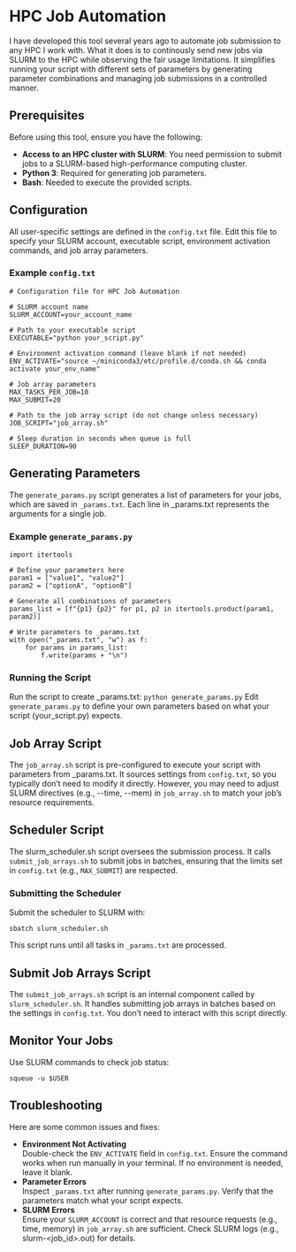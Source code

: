 # HPC Job Automation

I have developed this tool several years ago to automate job submission to any HPC I work with. What it does is to continously send new jobs via SLURM to the HPC while observing the fair usage limitations. It simplifies running your script with different sets of parameters by generating parameter combinations and managing job submissions in a controlled manner.

## Prerequisites

Before using this tool, ensure you have the following:

- **Access to an HPC cluster with SLURM**: You need permission to submit jobs to a SLURM-based high-performance computing cluster.
- **Python 3**: Required for generating job parameters.
- **Bash**: Needed to execute the provided scripts.

## Configuration

All user-specific settings are defined in the `config.txt` file. Edit this file to specify your SLURM account, executable script, environment activation commands, and job array parameters.

### Example `config.txt`

```plaintext
# Configuration file for HPC Job Automation

# SLURM account name
SLURM_ACCOUNT=your_account_name

# Path to your executable script
EXECUTABLE="python your_script.py"

# Environment activation command (leave blank if not needed)
ENV_ACTIVATE="source ~/miniconda3/etc/profile.d/conda.sh && conda activate your_env_name"

# Job array parameters
MAX_TASKS_PER_JOB=10
MAX_SUBMIT=20

# Path to the job array script (do not change unless necessary)
JOB_SCRIPT="job_array.sh"

# Sleep duration in seconds when queue is full
SLEEP_DURATION=90
```

## Generating Parameters
The `generate_params.py` script generates a list of parameters for your jobs, which are saved in `_params.txt`. Each line in _params.txt represents the arguments for a single job.

### Example `generate_params.py`
```
import itertools

# Define your parameters here
param1 = ["value1", "value2"]
param2 = ["optionA", "optionB"]

# Generate all combinations of parameters
params_list = [f"{p1} {p2}" for p1, p2 in itertools.product(param1, param2)]

# Write parameters to _params.txt
with open("_params.txt", "w") as f:
    for params in params_list:
        f.write(params + "\n")
```

### Running the Script
Run the script to create _params.txt:
`python generate_params.py`
Edit `generate_params.py` to define your own parameters based on what your script (your_script.py) expects.

## Job Array Script
The `job_array.sh` script is pre-configured to execute your script with parameters from _params.txt. It sources settings from `config.txt`, so you typically don’t need to modify it directly. However, you may need to adjust SLURM directives (e.g., --time, --mem) in `job_array.sh` to match your job’s resource requirements.

## Scheduler Script
The slurm_scheduler.sh script oversees the submission process. It calls `submit_job_arrays.sh` to submit jobs in batches, ensuring that the limits set in `config.txt` (e.g., `MAX_SUBMIT`) are respected.

### Submitting the Scheduler
Submit the scheduler to SLURM with:
```
sbatch slurm_scheduler.sh
```

This script runs until all tasks in `_params.txt` are processed.

## Submit Job Arrays Script
The `submit_job_arrays.sh` script is an internal component called by `slurm_scheduler.sh`. It handles submitting job arrays in batches based on the settings in `config.txt`. You don’t need to interact with this script directly.

## Monitor Your Jobs
Use SLURM commands to check job status:
```
squeue -u $USER
```

## Troubleshooting
Here are some common issues and fixes:

- **Environment Not Activating**  
Double-check the `ENV_ACTIVATE` field in `config.txt`. Ensure the command works when run manually in your terminal. If no environment is needed, leave it blank.  
- **Parameter Errors**  
Inspect `_params.txt` after running `generate_params.py`. Verify that the parameters match what your script expects.  
- **SLURM Errors**  
Ensure your `SLURM_ACCOUNT` is correct and that resource requests (e.g., time, memory) in `job_array.sh` are sufficient. Check SLURM logs (e.g., slurm-<job_id>.out) for details.
